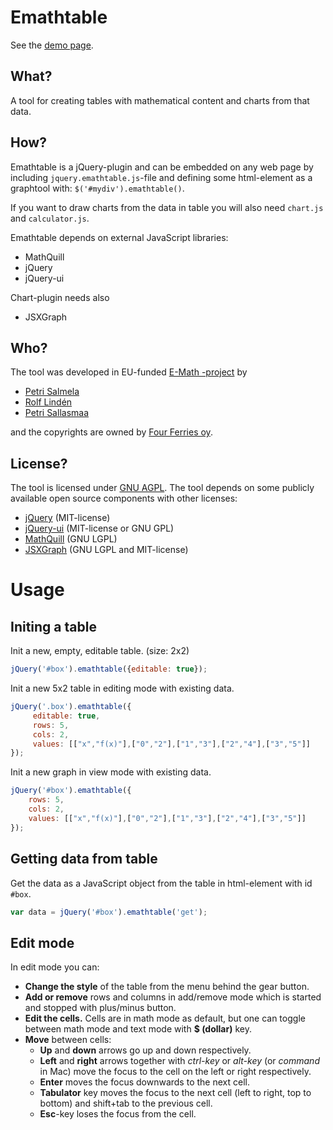 Emathtable
==============

See the [demo page](http://e-math.github.io/emathtable).

What?
-----
A tool for creating tables with mathematical content and charts
from that data.

How?
----
Emathtable is a jQuery-plugin and can be embedded on any web page
by including `jquery.emathtable.js`-file and defining some html-element
as a graphtool with: `$('#mydiv').emathtable()`.

If you want to draw charts from the data in table you will also need
`chart.js` and `calculator.js`.

Emathtable depends on external JavaScript libraries:
* MathQuill
* jQuery
* jQuery-ui

Chart-plugin needs also
* JSXGraph

Who?
----
The tool was developed in EU-funded [E-Math -project](http://emath.eu) by
* [Petri Salmela](https://github.com/pesasa)
* [Rolf Lindén](https://github.com/trg1984)
* [Petri Sallasmaa](https://github.com/pekasa)

and the copyrights are owned by [Four Ferries oy](http://fourferries.fi).

License?
--------
The tool is licensed under [GNU AGPL](http://www.gnu.org/licenses/agpl-3.0.html).
The tool depends on some publicly available open source components with other licenses:
* [jQuery](http://jquery.com) (MIT-license)
* [jQuery-ui](http://jqueryui.com) (MIT-license or GNU GPL)
* [MathQuill](http://mathquill.com/) (GNU LGPL)
* [JSXGraph](http://jsxgraph.uni-bayreuth.de/) (GNU LGPL and MIT-license)



Usage
======
Initing a table
----
Init a new, empty, editable table. (size: 2x2)

```javascript
jQuery('#box').emathtable({editable: true});
```

Init a new 5x2 table in editing mode with existing data.

```javascript
jQuery('.box').emathtable({
     editable: true,
     rows: 5,
     cols: 2,
     values: [["x","f(x)"],["0","2"],["1","3"],["2","4"],["3","5"]]
});
```

Init a new graph in view mode with existing data.

```javascript
jQuery('#box').emathtable({
    rows: 5,
    cols: 2,
    values: [["x","f(x)"],["0","2"],["1","3"],["2","4"],["3","5"]]
});
```

Getting data from table
-----------------------

Get the data as a JavaScript object from the table in html-element with
id `#box`.

```javascript
var data = jQuery('#box').emathtable('get');
```

Edit mode
-----------

In edit mode you can:
* **Change the style** of the table from the menu behind the gear button.
* **Add or remove** rows and columns in add/remove mode which is started and stopped with plus/minus button.
* **Edit the cells.** Cells are in math mode as default, but one can toggle between math mode and text mode with **$ (dollar)** key.
* **Move** between cells:
  * **Up** and **down** arrows go up and down respectively.
  * **Left** and **right** arrows together with *ctrl-key* or *alt-key* (or *command* in Mac) move the focus to the cell on the left or right respectively.
  * **Enter** moves the focus downwards to the next cell.
  * **Tabulator** key moves the focus to the next cell (left to right, top to bottom) and shift+tab to the previous cell.
  * **Esc**-key loses the focus from the cell.
